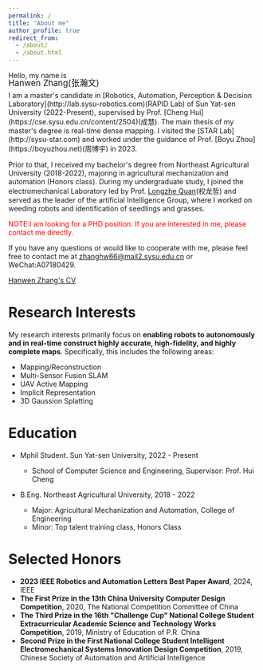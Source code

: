 ```yaml
---
permalink: /
title: "About me"
author_profile: true
redirect_from: 
  - /about/
  - /about.html
---
```




<!-- Hello, my name is -->
<p>
Hello, my name is
</p>
<p style="font-size: 1.2em; margin-top: -20px; margin-bottom: 5px;">
Hanwen Zhang(张瀚文)
</p>
I am a master's candidate in [Robotics, Automation, Perception & Decision Laboratory](http://lab.sysu-robotics.com)(RAPID Lab) of Sun Yat-sen University (2022-Present), supervised by Prof. [Cheng Hui](https://cse.sysu.edu.cn/content/2504)(成慧). The main thesis of my master's degree is real-time dense mapping. I visited the [STAR Lab](http://sysu-star.com) and worked under the guidance of Prof. [Boyu Zhou](https://boyuzhou.net)(周博宇) in 2023. 

Prior to that, I received my bachelor's degree from Northeast Agricultural University (2018-2022), majoring in agricultural mechanization and automation (Honors class). During my undergraduate study, I joined the electromechanical Laboratory led by Prof. [Longzhe Quan](https://jsxx.ahau.edu.cn/ch/jsxx_show.html?zgh=2021156)(权龙哲) and served as the leader of the artificial Intelligence Group, where I worked on weeding robots and identification of seedlings and grasses.

<span style="color: red;">NOTE:I am looking for a PHD position. If you are interested in me, please contact me directly.</span>


If you have any questions or would like to cooperate with me, please feel free to contact me at [zhanghw66@mail2.sysu.edu.cn](zhanghw66@mail2.sysu.edu.cn) or WeChat:A07180429.

[Hanwen Zhang's CV](../assets/cv.pdf)

Research Interests
======
My research interests primarily focus on **enabling robots to autonomously and in real-time construct highly accurate, high-fidelity, and highly complete maps**. Specifically, this includes the following areas:
* Mapping/Reconstruction
* Multi-Sensor Fusion SLAM
* UAV Active Mapping
* Implicit Representation 
* 3D Gaussion Splatting

Education
======
* Mphil Student. Sun Yat-sen University, 2022 - Present
  * School of Computer Science and Engineering, Supervisor: Prof. Hui Cheng

* B.Eng. Northeast Agricultural University, 2018 - 2022
  * Major: Agricultural Mechanization and Automation, College of Engineering
  * Minor: Top talent training class, Honors Class

Selected Honors
======
* **2023 IEEE Robotics and Automation Letters Best Paper Award**, 2024, IEEE
* **The First Prize in the 13th China University Computer Design Competition**, 2020, The National Competition Committee of China
* **The Third Prize in the 16th "Challenge Cup" National College Student Extracurricular Academic Science and Technology Works Competition**, 2019, Ministry of Education of P.R. China
* **Second Prize in the First National College Student Intelligent Electromechanical Systems Innovation Design Competition**, 2019, Chinese Society of Automation and Artificial Intelligence 